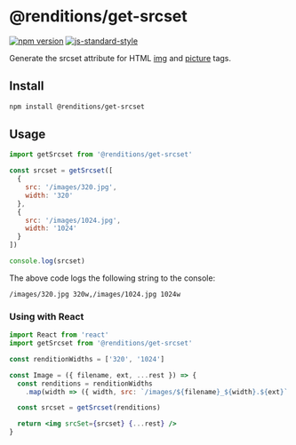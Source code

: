 # @renditions/get-srcset

[![npm version](https://img.shields.io/npm/v/@renditions/get-srcset.svg?style=flat-square)](https://www.npmjs.com/package/@renditions/get-srcset) [![js-standard-style](https://img.shields.io/badge/code%20style-standard-brightgreen.svg?style=flat-square)](https://github.com/feross/standard)

Generate the srcset attribute for HTML [img](https://devdocs.io/html/element/img) and [picture](https://devdocs.io/html/element/source) tags.

## Install

```sh
npm install @renditions/get-srcset
```

## Usage

```js
import getSrcset from '@renditions/get-srcset'

const srcset = getSrcset([
  {
    src: '/images/320.jpg',
    width: '320'
  },
  {
    src: '/images/1024.jpg',
    width: '1024'
  }
])

console.log(srcset)
```

The above code logs the following string to the console:

```
/images/320.jpg 320w,/images/1024.jpg 1024w
```

### Using with React

```jsx
import React from 'react'
import getSrcset from '@renditions/get-srcset'

const renditionWidths = ['320', '1024']

const Image = ({ filename, ext, ...rest }) => {
  const renditions = renditionWidths
    .map(width => ({ width, src: `/images/${filename}_${width}.${ext}` }))

  const srcset = getSrcset(renditions)

  return <img srcSet={srcset} {...rest} />
}
```
